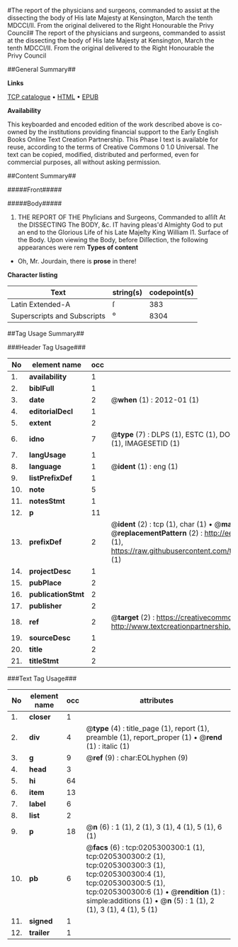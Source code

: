 #The report of the physicians and surgeons, commanded to assist at the dissecting the body of His late Majesty at Kensington, March the tenth MDCCI/II. From the original delivered to the Right Honourable the Privy Council#
The report of the physicians and surgeons, commanded to assist at the dissecting the body of His late Majesty at Kensington, March the tenth MDCCI/II. From the original delivered to the Right Honourable the Privy Council

##General Summary##

**Links**

[TCP catalogue](http://www.ota.ox.ac.uk/tcp/)  • 
[HTML](http://tei.it.ox.ac.uk/tcp/Texts-HTML/free/004/004794595.html)  • 
[EPUB](http://tei.it.ox.ac.uk/tcp/Texts-EPUB/free/004/004794595.epub)

**Availability**

This keyboarded and encoded edition of the
	       work described above is co-owned by the institutions
	       providing financial support to the Early English Books
	       Online Text Creation Partnership. This Phase I text is
	       available for reuse, according to the terms of Creative
	       Commons 0 1.0 Universal. The text can be copied,
	       modified, distributed and performed, even for
	       commercial purposes, all without asking permission.


##Content Summary##

#####Front#####

#####Body#####

1. THE REPORT OF THE Phyſicians and Surgeons, Commanded to aſſiſt At the DISSECTING The BODY, &c.
IT having pleas'd Almighty God to put an end to the Glorious Life of his Late Majeſty King William I1. Surface of the Body. Upon viewing the Body, before Diſſection, the following appearances were rem
**Types of content**

  * Oh, Mr. Jourdain, there is **prose** in there!

**Character listing**


|Text|string(s)|codepoint(s)|
|---|---|---|
|Latin Extended-A|ſ|383|
|Superscripts             and Subscripts|⁰|8304|

##Tag Usage Summary##

###Header Tag Usage###

|No|element name|occ|attributes|
|---|---|---|---|
|1.|__availability__|1||
|2.|__biblFull__|1||
|3.|__date__|2| @__when__ (1) : 2012-01 (1)|
|4.|__editorialDecl__|1||
|5.|__extent__|2||
|6.|__idno__|7| @__type__ (7) : DLPS (1), ESTC (1), DOCNO (1), TCP (1), GALEDOCNO (1), CONTENTSET (1), IMAGESETID (1)|
|7.|__langUsage__|1||
|8.|__language__|1| @__ident__ (1) : eng (1)|
|9.|__listPrefixDef__|1||
|10.|__note__|5||
|11.|__notesStmt__|1||
|12.|__p__|11||
|13.|__prefixDef__|2| @__ident__ (2) : tcp (1), char (1)  •  @__matchPattern__ (2) : ([0-9\-]+):([0-9IVX]+) (1), (.+) (1)  •  @__replacementPattern__ (2) : http://eebo.chadwyck.com/downloadtiff?vid=$1&page=$2 (1), https://raw.githubusercontent.com/textcreationpartnership/Texts/master/tcpchars.xml#$1 (1)|
|14.|__projectDesc__|1||
|15.|__pubPlace__|2||
|16.|__publicationStmt__|2||
|17.|__publisher__|2||
|18.|__ref__|2| @__target__ (2) : https://creativecommons.org/publicdomain/zero/1.0/ (1), http://www.textcreationpartnership.org/docs/. (1)|
|19.|__sourceDesc__|1||
|20.|__title__|2||
|21.|__titleStmt__|2||


###Text Tag Usage###

|No|element name|occ|attributes|
|---|---|---|---|
|1.|__closer__|1||
|2.|__div__|4| @__type__ (4) : title_page (1), report (1), preamble (1), report_proper (1)  •  @__rend__ (1) : italic (1)|
|3.|__g__|9| @__ref__ (9) : char:EOLhyphen (9)|
|4.|__head__|3||
|5.|__hi__|64||
|6.|__item__|13||
|7.|__label__|6||
|8.|__list__|2||
|9.|__p__|18| @__n__ (6) : 1 (1), 2 (1), 3 (1), 4 (1), 5 (1), 6 (1)|
|10.|__pb__|6| @__facs__ (6) : tcp:0205300300:1 (1), tcp:0205300300:2 (1), tcp:0205300300:3 (1), tcp:0205300300:4 (1), tcp:0205300300:5 (1), tcp:0205300300:6 (1)  •  @__rendition__ (1) : simple:additions (1)  •  @__n__ (5) : 1 (1), 2 (1), 3 (1), 4 (1), 5 (1)|
|11.|__signed__|1||
|12.|__trailer__|1||
